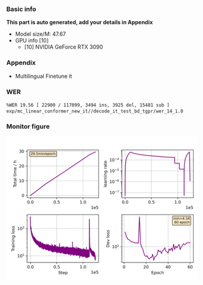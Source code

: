 ### Basic info

**This part is auto generated, add your details in Appendix**

* Model size/M: 47.67
* GPU info \[10\]
  * \[10\] NVIDIA GeForce RTX 3090

### Appendix

* Multilingual Finetune it

### WER
```
%WER 19.56 [ 22900 / 117099, 3494 ins, 3925 del, 15481 sub ] exp/mc_linear_conformer_new_it//decode_it_test_bd_tgpr/wer_14_1.0
```

### Monitor figure
![monitor](./monitor.png)
